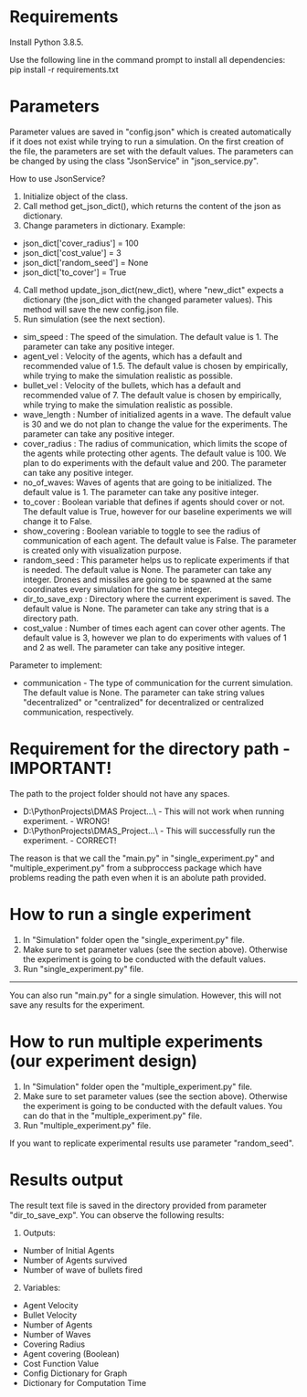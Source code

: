# Requirements
Install Python 3.8.5.

Use the following line in the command prompt to install all dependencies:
pip install -r requirements.txt

# Parameters
Parameter values are saved in "config.json" which is created automatically if it does not exist while trying to run a simulation. On the first creation of the file, the parameters are set with the default values. The parameters can be changed by using the class "JsonService" in "json_service.py". 

How to use JsonService?
1. Initialize object of the class.
2. Call method get_json_dict(), which returns the content of the json as dictionary.
3. Change parameters in dictionary. Example: 
* json_dict['cover_radius'] = 100
* json_dict['cost_value'] = 3
* json_dict['random_seed'] = None
* json_dict['to_cover'] = True
4. Call method update_json_dict(new_dict), where "new_dict" expects a dictionary (the json_dict with the changed parameter values). This method will save the new config.json file.
5. Run simulation (see the next section). 

* sim_speed : The speed of the simulation. The default value is 1. The parameter can take any positive integer.
* agent_vel : Velocity of the agents, which has a default and recommended value of 1.5. The default value is chosen by empirically, while trying to make the simulation realistic as possible.
* bullet_vel : Velocity of the bullets, which has a default and recommended value of 7. The default value is chosen by empirically, while trying to make the simulation realistic as possible.
* wave_length : Number of initialized agents in a wave. The default value is 30 and we do not plan to change the value for the experiments. The parameter can take any positive integer.
* cover_radius : The radius of communication, which limits the scope of the agents while protecting other agents. The default value is 100. We plan to do experiments with the default value and 200. The parameter can take any positive integer.
* no_of_waves: Waves of agents that are going to be initialized. The default value is 1. The parameter can take any positive integer. 
* to_cover : Boolean variable that defines if agents should cover or not. The default value is True, however for our baseline experiments we will change it to False.
* show_covering : Boolean variable to toggle to see the radius of communication of each agent. The default value is False. The parameter is created only with visualization purpose.
* random_seed : This parameter helps us to replicate experiments if that is needed. The default value is None. The parameter can take any integer. Drones and missiles are going to be spawned at the same coordinates every simulation for the same integer.
* dir_to_save_exp : Directory where the current experiment is saved. The default value is None. The parameter can take any string that is a directory path.
* cost_value : Number of times each agent can cover other agents. The default value is 3, however we plan to do experiments with values of 1 and 2 as well. The parameter can take any positive integer.

Parameter to implement:
* communication - The type of communication for the current simulation. The default value is None. The parameter can take string values "decentralized" or "centralized" for decentralized or centralized communication, respectively.

# Requirement for the directory path - IMPORTANT!
The path to the project folder should not have any spaces.
* D:\PythonProjects\DMAS Project\...\ - This will not work when running experiment. - WRONG!
* D:\PythonProjects\DMAS_Project\...\ - This will successfully run the experiment. - CORRECT!

The reason is that we call the "main.py" in "single_experiment.py" and "multiple_experiment.py" from a subproccess package which have problems reading the path even when it is an abolute path provided.

# How to run a single experiment
1. In "Simulation" folder open the "single_experiment.py" file.
2. Make sure to set parameter values (see the section above). Otherwise the experiment is going to be conducted with the default values.
3. Run "single_experiment.py" file.
------------------------------------
You can also run "main.py" for a single simulation. However, this will not save any results for the experiment.

# How to run multiple experiments (our experiment design)
1. In "Simulation" folder open the "multiple_experiment.py" file.
2. Make sure to set parameter values (see the section above). Otherwise the experiment is going to be conducted with the default values. You can do that in the "multiple_experiment.py" file. 
3. Run "multiple_experiment.py" file.

If you want to replicate experimental results use parameter "random_seed".

# Results output
The result text file is saved in the directory provided from parameter "dir_to_save_exp". You can observe the following results:

1. Outputs: 
* Number of Initial Agents 
* Number of Agents survived
* Number of wave of bullets fired

2. Variables:
* Agent Velocity
* Bullet Velocity
* Number of Agents
* Number of Waves
* Covering Radius
* Agent covering (Boolean)
* Cost Function Value
* Config Dictionary for Graph
* Dictionary for Computation Time
